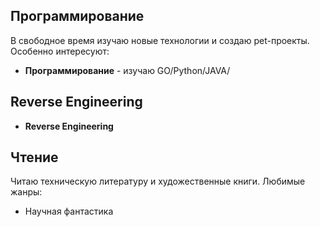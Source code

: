 ## Программирование

В свободное время изучаю новые технологии и создаю pet-проекты. Особенно интересуют:

- **Программирование** - изучаю GO/Python/JAVA/

## Reverse Engineering
- **Reverse Engineering** 

## Чтение

Читаю техническую литературу и художественные книги. Любимые жанры:
- Научная фантастика
